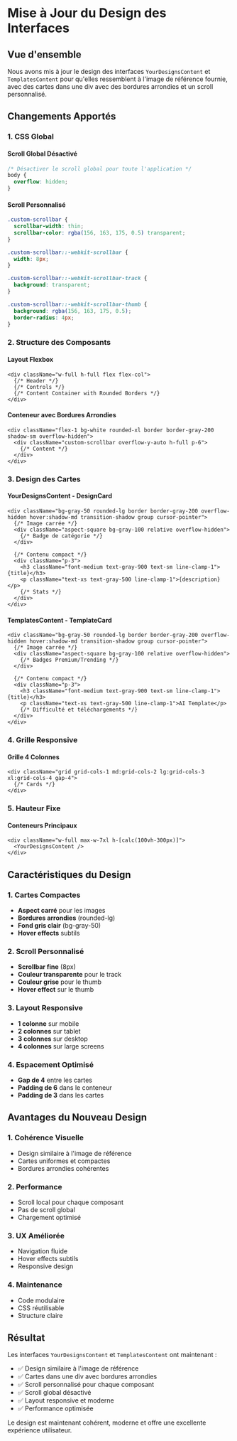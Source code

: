 # Mise à Jour du Design des Interfaces

## Vue d'ensemble

Nous avons mis à jour le design des interfaces `YourDesignsContent` et `TemplatesContent` pour qu'elles ressemblent à l'image de référence fournie, avec des cartes dans une div avec des bordures arrondies et un scroll personnalisé.

## Changements Apportés

### 1. CSS Global

#### Scroll Global Désactivé
```css
/* Désactiver le scroll global pour toute l'application */
body {
  overflow: hidden;
}
```

#### Scroll Personnalisé
```css
.custom-scrollbar {
  scrollbar-width: thin;
  scrollbar-color: rgba(156, 163, 175, 0.5) transparent;
}

.custom-scrollbar::-webkit-scrollbar {
  width: 8px;
}

.custom-scrollbar::-webkit-scrollbar-track {
  background: transparent;
}

.custom-scrollbar::-webkit-scrollbar-thumb {
  background: rgba(156, 163, 175, 0.5);
  border-radius: 4px;
}
```

### 2. Structure des Composants

#### Layout Flexbox
```tsx
<div className="w-full h-full flex flex-col">
  {/* Header */}
  {/* Controls */}
  {/* Content Container with Rounded Borders */}
</div>
```

#### Conteneur avec Bordures Arrondies
```tsx
<div className="flex-1 bg-white rounded-xl border border-gray-200 shadow-sm overflow-hidden">
  <div className="custom-scrollbar overflow-y-auto h-full p-6">
    {/* Content */}
  </div>
</div>
```

### 3. Design des Cartes

#### YourDesignsContent - DesignCard
```tsx
<div className="bg-gray-50 rounded-lg border border-gray-200 overflow-hidden hover:shadow-md transition-shadow group cursor-pointer">
  {/* Image carrée */}
  <div className="aspect-square bg-gray-100 relative overflow-hidden">
    {/* Badge de catégorie */}
  </div>
  
  {/* Contenu compact */}
  <div className="p-3">
    <h3 className="font-medium text-gray-900 text-sm line-clamp-1">{title}</h3>
    <p className="text-xs text-gray-500 line-clamp-1">{description}</p>
    {/* Stats */}
  </div>
</div>
```

#### TemplatesContent - TemplateCard
```tsx
<div className="bg-gray-50 rounded-lg border border-gray-200 overflow-hidden hover:shadow-md transition-shadow group cursor-pointer">
  {/* Image carrée */}
  <div className="aspect-square bg-gray-100 relative overflow-hidden">
    {/* Badges Premium/Trending */}
  </div>
  
  {/* Contenu compact */}
  <div className="p-3">
    <h3 className="font-medium text-gray-900 text-sm line-clamp-1">{title}</h3>
    <p className="text-xs text-gray-500 line-clamp-1">AI Template</p>
    {/* Difficulté et téléchargements */}
  </div>
</div>
```

### 4. Grille Responsive

#### Grille 4 Colonnes
```tsx
<div className="grid grid-cols-1 md:grid-cols-2 lg:grid-cols-3 xl:grid-cols-4 gap-4">
  {/* Cards */}
</div>
```

### 5. Hauteur Fixe

#### Conteneurs Principaux
```tsx
<div className="w-full max-w-7xl h-[calc(100vh-300px)]">
  <YourDesignsContent />
</div>
```

## Caractéristiques du Design

### 1. Cartes Compactes
- **Aspect carré** pour les images
- **Bordures arrondies** (rounded-lg)
- **Fond gris clair** (bg-gray-50)
- **Hover effects** subtils

### 2. Scroll Personnalisé
- **Scrollbar fine** (8px)
- **Couleur transparente** pour le track
- **Couleur grise** pour le thumb
- **Hover effect** sur le thumb

### 3. Layout Responsive
- **1 colonne** sur mobile
- **2 colonnes** sur tablet
- **3 colonnes** sur desktop
- **4 colonnes** sur large screens

### 4. Espacement Optimisé
- **Gap de 4** entre les cartes
- **Padding de 6** dans le conteneur
- **Padding de 3** dans les cartes

## Avantages du Nouveau Design

### 1. Cohérence Visuelle
- Design similaire à l'image de référence
- Cartes uniformes et compactes
- Bordures arrondies cohérentes

### 2. Performance
- Scroll local pour chaque composant
- Pas de scroll global
- Chargement optimisé

### 3. UX Améliorée
- Navigation fluide
- Hover effects subtils
- Responsive design

### 4. Maintenance
- Code modulaire
- CSS réutilisable
- Structure claire

## Résultat

Les interfaces `YourDesignsContent` et `TemplatesContent` ont maintenant :
- ✅ Design similaire à l'image de référence
- ✅ Cartes dans une div avec bordures arrondies
- ✅ Scroll personnalisé pour chaque composant
- ✅ Scroll global désactivé
- ✅ Layout responsive et moderne
- ✅ Performance optimisée

Le design est maintenant cohérent, moderne et offre une excellente expérience utilisateur.
